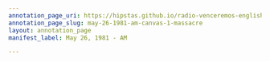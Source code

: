```yaml
---
annotation_page_uri: https://hipstas.github.io/radio-venceremos-english/annotations/may-26-1981-am-canvas-1-massacre.json
annotation_page_slug: may-26-1981-am-canvas-1-massacre
layout: annotation_page
manifest_label: May 26, 1981 - AM

---
```

